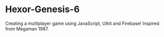 # Hexor-Genesis-6
Creating a multiplayer game using JavaScript, UIkit and Firebase! Inspired from Megaman 1987.
